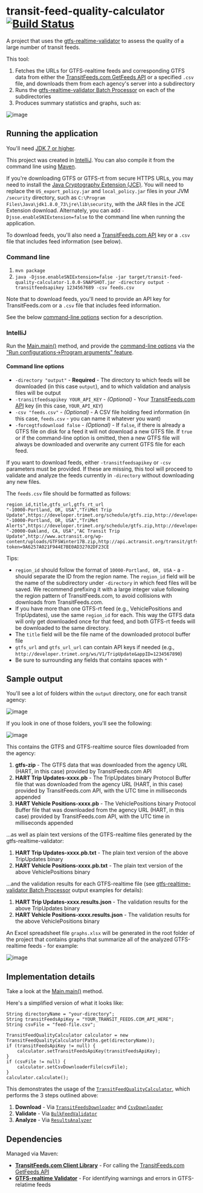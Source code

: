 # transit-feed-quality-calculator [![Build Status](https://travis-ci.org/CUTR-at-USF/transit-feed-quality-calculator.svg?branch=master)](https://travis-ci.org/CUTR-at-USF/transit-feed-quality-calculator)
A project that uses the [gtfs-realtime-validator](https://github.com/CUTR-at-USF/gtfs-realtime-validator) to assess the quality of a large number of transit feeds.

This tool:
1. Fetches the URLs for GTFS-realtime feeds and corresponding GTFS data from either the [TransitFeeds.com GetFeeds API](http://transitfeeds.com/api/swagger/#!/default/getFeeds) or a specified `.csv` file, and downloads them from each agency's server into a subdirectory
1. Runs the [gtfs-realtime-validator Batch Processor](https://github.com/CUTR-at-USF/gtfs-realtime-validator/tree/master/gtfs-realtime-validator-lib#batch-processing) on each of the subdirectories
1. Produces summary statistics and graphs, such as:

![image](https://user-images.githubusercontent.com/928045/32026095-cb7b3c10-b9b0-11e7-9725-def9f867f9ca.png)

## Running the application

You'll need [JDK 7 or higher](http://www.oracle.com/technetwork/java/javase/downloads/index.html).

This project was created in [IntelliJ](https://www.jetbrains.com/idea/).  You can also compile it from the command line using [Maven](https://maven.apache.org/).

If you're downloading GTFS or GTFS-rt from secure HTTPS URLs, you may need to install the [Java Cryptography Extension (JCE)](http://www.oracle.com/technetwork/java/javase/downloads/jce8-download-2133166.html).  You will need to replace the `US_export_policy.jar` and `local_policy.jar` files in your JVM `/security` directory, such as `C:\Program Files\Java\jdk1.8.0_73\jre\lib\security`, with the JAR files in the JCE Extension download.  Alternately, you can add `-Djsse.enableSNIExtension=false` to the command line when running the application. 

To download feeds, you'll also need a [TransitFeeds.com API](http://transitfeeds.com/api/) key or a `.csv` file that includes feed information (see below).

### Command line 

1. `mvn package`
1. `java -Djsse.enableSNIExtension=false -jar target/transit-feed-quality-calculator-1.0.0-SNAPSHOT.jar -directory output -transitfeedsapikey 1234567689 -csv feeds.csv`

Note that to download feeds, you'll need to provide an API key for TransitFeeds.com or a `.csv` file that includes feed information.

See the below [command-line options](README.md#command-line-options) section for a description.

### IntelliJ

Run the [Main.main()](https://github.com/CUTR-at-USF/transit-feed-quality-calculator/blob/master/src/main/java/edu/usf/cutr/transitfeedqualitycalculator/Main.java) method, and provide the [command-line options](README.md#command-line-options) via the ["Run configurations->Program arguments" feature](https://www.jetbrains.com/help/idea/run-debug-configuration-application.html).

#### Command line options

* `-directory "output"` - **Required** - The directory to which feeds will be downloaded (in this case `output`), and to which validation and analysis files will be output
* `-transitfeedsapikey YOUR_API_KEY` - *(Optional)* - Your [TransitFeeds.com API](http://transitfeeds.com/api/) key (in this case, `YOUR_API_KEY`)
* `-csv "feeds.csv"` - *(Optional)* - A CSV file holding feed information (in this case, `feeds.csv` - you can name it whatever you want)
* `-forcegtfsdownload false` - *(Optional)* - If `false`, if there is already a GTFS file on disk for a feed it will not download a new GTFS file.  If `true` or if the command-line option is omitted, then a new GTFS file will always be downloaded and overwrite any current GTFS file for each feed.

If you want to download feeds, either `-transitfeedsapikey` or `-csv` parameters must be provided.  If these are missing, this tool will proceed to validate and analyze the feeds currently in `-directory` without downloading any new files.

The `feeds.csv` file should be formatted as follows:

~~~
region_id,title,gtfs_url,gtfs_rt_url
"-10000-Portland, OR, USA","TriMet Trip Update",https://developer.trimet.org/schedule/gtfs.zip,http://developer.trimet.org/ws/V1/TripUpdate&appID=225D5601E7729B9ED863DCA39
"-10000-Portland, OR, USA","TriMet Alerts",https://developer.trimet.org/schedule/gtfs.zip,http://developer.trimet.org/ws/V1/FeedSpecAlerts&appID=225D5601E7729B9ED863DCA39
"-20000-Oakland, CA, USA","AC Transit Trip Update",http://www.actransit.org/wp-content/uploads/GTFSWinter17B.zip,http://api.actransit.org/transit/gtfsrt/tripupdates?token=9A6257A021F944E7BE0AD32702DF23CE
~~~

Tips:
* `region_id` should follow the format of `10000-Portland, OR, USA` - a `-` should separate the ID from the region name.  The `region_id` field will be the name of the subdirectory under `-directory` in which feed files will be saved.  We recommend prefixing it with a large integer value following the region pattern of TransitFeeds.com, to avoid collisions with downloads from TransitFeeds.com.
* If you have more than one GTFS-rt feed (e.g., VehiclePositions and TripUpdates), use the same `region_id` for each.  This way the GTFS data will only get downloaded once for that feed, and both GTFS-rt feeds will be downloaded to the same directory.
* The `title` field will be the file name of the downloaded protocol buffer file
* `gtfs_url` and `gtfs_url_url` can contain API keys if needed (e.g., `http://developer.trimet.org/ws/V1/TripUpdate&appID=1234567890`)
* Be sure to surrounding any fields that contains spaces with `"`

## Sample output

You'll see a lot of folders within the `output` directory, one for each transit agency:

![image](https://user-images.githubusercontent.com/928045/31410882-d16ea5b4-addd-11e7-9c9e-89b9d724a200.png)

If you look in one of those folders, you'll see the following:

![image](https://user-images.githubusercontent.com/928045/31410887-d40186c0-addd-11e7-9d69-117e97049792.png)

This contains the GTFS and GTFS-realtime source files downloaded from the agency:
1. **gtfs-zip** - The GTFS data that was downloaded from the agency URL (HART, in this case) provided by TransitFeeds.com API
1. **HART Trip Updates-xxxx.pb** - The TripUpdates binary Protocol Buffer file that was downloaded from the agency URL (HART, in this case) provided by TransitFeeds.com API, with the UTC time in milliseconds appended
1. **HART Vehicle Positions-xxxx.pb** - The VehiclePositions binary Protocol Buffer file that was downloaded from the agency URL (HART, in this case) provided by TransitFeeds.com API, with the UTC time in milliseconds appended

...as well as plain text versions of the GTFS-realtime files generated by the gtfs-realtime-validator:
1. **HART Trip Updates-xxxx.pb.txt** - The plain text version of the above TripUpdates binary
1. **HART Vehicle Positions-xxxx.pb.txt** - The plain text version of the above VehiclePositions binary

...and the validation results for each GTFS-realtime file (see [gtfs-realtime-validator Batch Processor](https://github.com/CUTR-at-USF/gtfs-realtime-validator/tree/master/gtfs-realtime-validator-lib#batch-processing) output examples for details):
1. **HART Trip Updates-xxxx.results.json** - The validation results for the above TripUpdates binary 
1. **HART Vehicle Positions-xxxx.results.json** - The validation results for the above VehiclePositions binary

An Excel spreadsheet file `graphs.xlsx` will be generated in the root folder of the project that contains graphs that summarize all of the analyzed GTFS-realtime feeds - for example:

![image](https://user-images.githubusercontent.com/928045/32021084-52ef90bc-b9a0-11e7-91db-387c3f1f2f50.png)

## Implementation details

Take a look at the [Main.main()](https://github.com/CUTR-at-USF/transit-feed-quality-calculator/blob/master/src/main/java/edu/usf/cutr/transitfeedqualitycalculator/Main.java) method.

Here's a simplified version of what it looks like:

~~~
String directoryName = "your-directory";
String transitFeedsApiKey = "YOUR_TRANSIT_FEEDS.COM_API_HERE";
String csvFile = "feed-file.csv";

TransitFeedQualityCalculator calculator = new TransitFeedQualityCalculator(Paths.get(directoryName));
if (transitFeedsApiKey != null) {
    calculator.setTransitFeedsApiKey(transitFeedsApiKey);
}
if (csvFile != null) {
    calculator.setCsvDownloaderFile(csvFile);
}
calculator.calculate();
~~~

This demonstrates the usage of the [`TransitFeedQualityCalculator`](https://github.com/CUTR-at-USF/transit-feed-quality-calculator/blob/master/src/main/java/edu/usf/cutr/transitfeedqualitycalculator/TransitFeedQualityCalculator.java), which performs the 3 steps outlined above:
1. **Download** - Via [`TransitFeedsDownloader`](https://github.com/CUTR-at-USF/transit-feed-quality-calculator/blob/master/src/main/java/edu/usf/cutr/transitfeedqualitycalculator/downloaders/TransitFeedsDownloader.java) and [`CsvDownloader`](https://github.com/CUTR-at-USF/transit-feed-quality-calculator/blob/master/src/main/java/edu/usf/cutr/transitfeedqualitycalculator/downloaders/CsvDownloader.java)
1. **Validate** - Via [`BulkFeedValidator`](https://github.com/CUTR-at-USF/transit-feed-quality-calculator/blob/master/src/main/java/edu/usf/cutr/transitfeedqualitycalculator/BulkFeedValidator.java)
1. **Analyze** - Via [`ResultsAnalyzer`](https://github.com/CUTR-at-USF/transit-feed-quality-calculator/blob/master/src/main/java/edu/usf/cutr/transitfeedqualitycalculator/ResultsAnalyzer.java)

## Dependencies

Managed via Maven:

* [**TransitFeeds.com Client Library**](https://github.com/CUTR-at-USF/transitfeeds-client-library) - For calling the [TransitFeeds.com GetFeeds API](http://transitfeeds.com/api/swagger/#!/default/getFeeds)
* [**GTFS-realtime Validator**](https://github.com/CUTR-at-USF/gtfs-realtime-validator) - For identifying warnings and errors in GTFS-relatime feeds